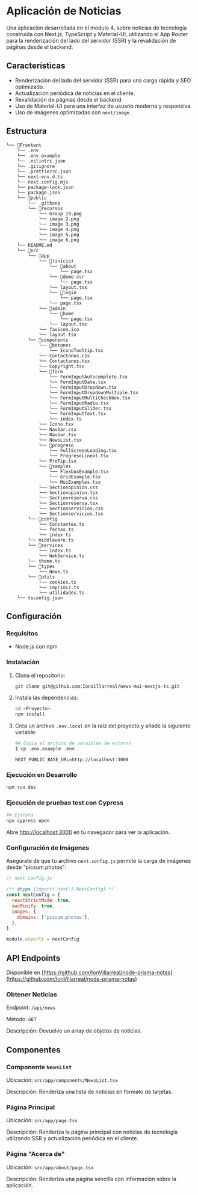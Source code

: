 # Aplicación de Noticias

Una aplicación desarrollada en el modulo 4, sobre noticias de tecnología construida con Next.js, TypeScript y Material-UI, utilizando el App Router para la renderización del lado del servidor (SSR) y la revalidación de páginas desde el backend.

## Características

- Renderización del lado del servidor (SSR) para una carga rápida y SEO optimizado.
- Actualización periódica de noticias en el cliente.
- Revalidación de páginas desde el backend.
- Uso de Material-UI para una interfaz de usuario moderna y responsiva.
- Uso de imágenes optimizadas con `next/image`.

## Estructura

```plaintext
└── 📁Frontent
    └── .env
    └── .env.example
    └── .eslintrc.json
    └── .gitignore
    └── .prettierrc.json
    └── next-env.d.ts
    └── next.config.mjs
    └── package-lock.json
    └── package.json
    └── 📁public
        └── .gitkeep
        └── 📁recursos
            └── Group 19.png
            └── image 2.png
            └── image 3.png
            └── image 4.png
            └── image 5.png
            └── image 6.png
    └── README.md
    └── 📁src
        └── 📁app
            └── 📁(inicio)
                └── 📁about
                    └── page.tsx
                └── 📁demo-ssr
                    └── page.tsx
                └── layout.tsx
                └── 📁login
                    └── page.tsx
                └── page.tsx
            └── 📁admin
                └── 📁home
                    └── page.tsx
                └── layout.tsx
            └── favicon.ico
            └── layout.tsx
        └── 📁components
            └── 📁botones
                └── IconoTooltip.tsx
            └── Contactanos.css
            └── Contactanos.tsx
            └── Copyright.tsx
            └── 📁form
                └── FormInputAutocomplete.tsx
                └── FormInputDate.tsx
                └── FormInputDropdown.tsx
                └── FormInputDropdownMultiple.tsx
                └── FormInputMultiCheckbox.tsx
                └── FormInputRadio.tsx
                └── FormInputSlider.tsx
                └── FormInputText.tsx
                └── index.ts
            └── Icono.tsx
            └── Navbar.css
            └── Navbar.tsx
            └── NewsList.tsx
            └── 📁progreso
                └── FullScreenLoading.tsx
                └── ProgresoLineal.tsx
            └── ProTip.tsx
            └── 📁samples
                └── FlexboxExample.tsx
                └── GridExample.tsx
                └── MuiExamples.tsx
            └── Sectionopinion.css
            └── Sectionopinion.tsx
            └── Sectionreserva.css
            └── Sectionreserva.tsx
            └── Sectionservicios.css
            └── Sectionservicios.tsx
        └── 📁config
            └── Constantes.ts
            └── fechas.ts
            └── index.ts
        └── middleware.ts
        └── 📁services
            └── index.ts
            └── WebService.ts
        └── theme.ts
        └── 📁types
            └── News.ts
        └── 📁utils
            └── cookies.ts
            └── imprimir.ts
            └── utilidades.ts
    └── tsconfig.json
```

## Configuración

### Requisitos

- Node.js con npm

### Instalación

1. Clona el repositorio:

   ```bash
   git clone git@github.com:IonVillarreal/news-mui-nextjs-ts.git
   ```

2. Instala las dependencias:

   ```bash
   cd <Proyecto>
   npm install
   ```

3. Crea un archivo `.env.local` en la raíz del proyecto y añade la siguiente variable:

   ```bash
   ## Copia el archivo de varaibles de entorno
   $ cp .env.example .env
   ```
   
   ```plaintext
   NEXT_PUBLIC_BASE_URL=http://localhost:3000
   ```

### Ejecución en Desarrollo

```bash
npm run dev
```

### Ejecución de pruebas test con Cypress

```bash
## Ejecuta
npx cypress open
```

Abre [http://localhost:3000](http://localhost:3000) en tu navegador para ver la aplicación.

### Configuración de Imágenes

Asegúrate de que tu archivo `next.config.js` permite la carga de imágenes desde "picsum.photos":

```javascript
// next.config.js

/** @type {import('next').NextConfig} */
const nextConfig = {
  reactStrictMode: true,
  swcMinify: true,
  images: {
    domains: ['picsum.photos'],
  },
}

module.exports = nextConfig
```

## API Endpoints

Disponible en [https://github.com/IonVillarreal/node-prisma-notas](https://github.com/IonVillarreal/node-prisma-notas)

### Obtener Noticias

Endpoint: `/api/news`

Método: `GET`

Descripción: Devuelve un array de objetos de noticias.

## Componentes

### Componente `NewsList`

Ubicación: `src/app/components/NewsList.tsx`

Descripción: Renderiza una lista de noticias en formato de tarjetas.

### Página Principal

Ubicación: `src/app/page.tsx`

Descripción: Renderiza la página principal con noticias de tecnología utilizando SSR y actualización periódica en el cliente.

### Página "Acerca de"

Ubicación: `src/app/about/page.tsx`

Descripción: Renderiza una página sencilla con información sobre la aplicación.
